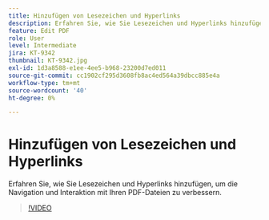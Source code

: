 ```yaml
---
title: Hinzufügen von Lesezeichen und Hyperlinks
description: Erfahren Sie, wie Sie Lesezeichen und Hyperlinks hinzufügen, um die Navigation und Interaktion mit Ihren PDF-Dateien zu verbessern
feature: Edit PDF
role: User
level: Intermediate
jira: KT-9342
thumbnail: KT-9342.jpg
exl-id: 1d3a8588-e1ee-4ee5-b968-23200d7ed011
source-git-commit: cc1902cf295d3608fb8ac4ed564a39dbcc885e4a
workflow-type: tm+mt
source-wordcount: '40'
ht-degree: 0%

---
```


# Hinzufügen von Lesezeichen und Hyperlinks

Erfahren Sie, wie Sie Lesezeichen und Hyperlinks hinzufügen, um die Navigation und Interaktion mit Ihren PDF-Dateien zu verbessern.

>[!VIDEO](https://video.tv.adobe.com/v/3409526?quality=12&learn=on&hidetitle=true&captions=ger)

